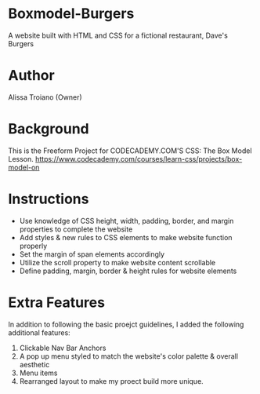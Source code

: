 # Boxmodel-Burgers
A website built with HTML and CSS for a fictional restaurant, Dave's Burgers

# Author
Alissa Troiano (Owner)

# Background
This is the Freeform Project for CODECADEMY.COM'S CSS: The Box Model Lesson. 
<https://www.codecademy.com/courses/learn-css/projects/box-model-on>

# Instructions
- Use knowledge of CSS height, width, padding, border, and margin properties to complete the website
- Add styles & new rules to CSS elements to make website function properly
- Set the margin of span elements accordingly
- Utilize the scroll property to make website content scrollable
- Define padding, margin, border & height rules for website elements

# Extra Features 
In addition to following the basic proejct guidelines, I added the following additional features:
1. Clickable Nav Bar Anchors
2. A pop up menu styled to match the website's color palette & overall aesthetic
3. Menu items
4. Rearranged layout to make my proect build more unique.
